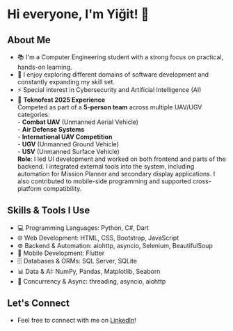 # Hi everyone, I'm Yiğit! 👋

## About Me
- 📚 I'm a Computer Engineering student with a strong focus on practical, hands-on learning.
- 🤝 I enjoy exploring different domains of software development and constantly expanding my skill set.
- ⚡ Special interest in Cybersecurity and Artificial Intelligence (AI)
- 🚀 **Teknofest 2025 Experience**  
        Competed as part of a **5-person team** across multiple UAV/UGV categories:  
        - **Combat UAV** (Unmanned Aerial Vehicle)  
        - **Air Defense Systems**  
        - **International UAV Competition**  
        - **UGV** (Unmanned Ground Vehicle)  
        - **USV** (Unmanned Surface Vehicle)  
  **Role**: I led UI development and worked on both frontend and parts of the backend. I integrated external tools into the system, including automation for Mission Planner and secondary display applications. I also contributed to mobile-side programming and supported cross-platform compatibility.

## Skills & Tools I Use
- 💻 Programming Languages: Python, C#, Dart 
- 🌐 Web Development: HTML, CSS, Bootstrap, JavaScript 
- ⚙️ Backend & Automation: aiohttp, asyncio, Selenium, BeautifulSoup 
- 📱 Mobile Development: Flutter 
- 🗄️ Databases & ORMs: SQL Server, SQLite
- 📊 Data & AI: NumPy, Pandas, Matplotlib, Seaborn
- 🧵 Concurrency & Async: threading, asyncio, aiohttp 

## Let's Connect
- Feel free to connect with me on [LinkedIn](https://www.linkedin.com/in/yiğit-can-aktürk-6b48262b6/)!

